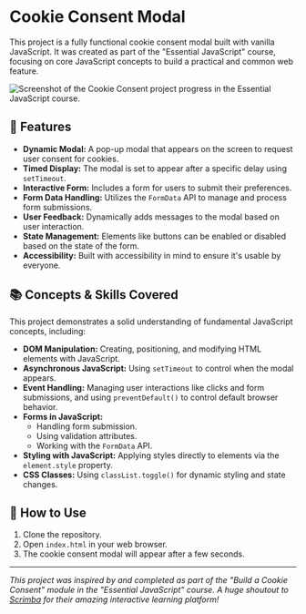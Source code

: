# Cookie Consent Modal

This project is a fully functional cookie consent modal built with vanilla JavaScript. It was created as part of the "Essential JavaScript" course, focusing on core JavaScript concepts to build a practical and common web feature.

![Screenshot of the Cookie Consent project progress in the Essential JavaScript course.](<img width="535" height="787" alt="image" src="https://github.com/user-attachments/assets/8186099f-f053-44bf-bebc-4421671b7850" />
)

## 🌟 Features

*   **Dynamic Modal:** A pop-up modal that appears on the screen to request user consent for cookies.
*   **Timed Display:** The modal is set to appear after a specific delay using `setTimeout`.
*   **Interactive Form:** Includes a form for users to submit their preferences.
*   **Form Data Handling:** Utilizes the `FormData` API to manage and process form submissions.
*   **User Feedback:** Dynamically adds messages to the modal based on user interaction.
*   **State Management:** Elements like buttons can be enabled or disabled based on the state of the form.
*   **Accessibility:** Built with accessibility in mind to ensure it's usable by everyone.

## 📚 Concepts & Skills Covered

This project demonstrates a solid understanding of fundamental JavaScript concepts, including:

*   **DOM Manipulation:** Creating, positioning, and modifying HTML elements with JavaScript.
*   **Asynchronous JavaScript:** Using `setTimeout` to control when the modal appears.
*   **Event Handling:** Managing user interactions like clicks and form submissions, and using `preventDefault()` to control default browser behavior.
*   **Forms in JavaScript:**
    *   Handling form submission.
    *   Using validation attributes.
    *   Working with the `FormData` API.
*   **Styling with JavaScript:** Applying styles directly to elements via the `element.style` property.
*   **CSS Classes:** Using `classList.toggle()` for dynamic styling and state changes.

## 🚀 How to Use

1.  Clone the repository.
2.  Open `index.html` in your web browser.
3.  The cookie consent modal will appear after a few seconds.

---

_This project was inspired by and completed as part of the "Build a Cookie Consent" module in the "Essential JavaScript" course. A huge shoutout to [Scrimba](https://scrimba.com/) for their amazing interactive learning platform!_
